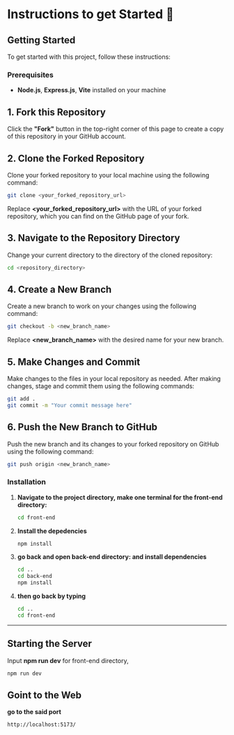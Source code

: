# Instructions to get Started 👋
## Getting Started

To get started with this project, follow these instructions:
### Prerequisites

- **Node.js**, **Express.js**, **Vite** installed on your machine
  
## 1. Fork this Repository

Click the **"Fork"** button in the top-right corner of this page to create a copy of this repository in your GitHub account.

## 2. Clone the Forked Repository

Clone your forked repository to your local machine using the following command:

```bash
git clone <your_forked_repository_url>
```

Replace **<your_forked_repository_url>** with the URL of your forked repository, which you can find on the GitHub page of your fork.

## 3. Navigate to the Repository Directory

Change your current directory to the directory of the cloned repository:

```bash
cd <repository_directory>
```

## 4. Create a New Branch
Create a new branch to work on your changes using the following command:

```bash
git checkout -b <new_branch_name>
```

Replace **<new_branch_name>** with the desired name for your new branch.

## 5. Make Changes and Commit

Make changes to the files in your local repository as needed. After making changes, stage and commit them using the following commands:
```bash
git add .
git commit -m "Your commit message here"
```
## 6. Push the New Branch to GitHub
Push the new branch and its changes to your forked repository on GitHub using the following command:
```bash
git push origin <new_branch_name>
```

### Installation


1. **Navigate to the project directory, make one terminal for the front-end directory:**

   ```bash
   cd front-end
   ```

2. **Install the depedencies**

   ```bash
   npm install
   ```

3. **go back and open back-end directory: and install dependencies**

   ```bash
   cd ..
   cd back-end
   npm install
   ```

4. **then go back by typing**

   ```bash
   cd ..
   cd front-end
   ```

<hr>

## Starting the Server

 Input **npm run dev** for front-end directory, 

   ```bash
   npm run dev
   ```

## Goint to the Web
 
 **go to the said port**
   ```bash
   http://localhost:5173/
   ```